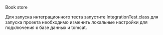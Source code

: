 Book store

Для запуска интеграционного теста запустите IntegrationTest.class
для запуска проекта необходимо изменить  локальные  настройки для подключения к базе данных и  tomcat.
